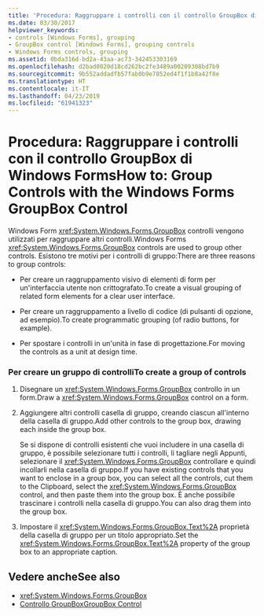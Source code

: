 ```yaml
---
title: 'Procedura: Raggruppare i controlli con il controllo GroupBox di Windows Forms'
ms.date: 03/30/2017
helpviewer_keywords:
- controls [Windows Forms], grouping
- GroupBox control [Windows Forms], grouping controls
- Windows Forms controls, grouping
ms.assetid: 0bda316d-bd2a-43aa-ac73-342453303169
ms.openlocfilehash: d2bad0020d18cd262bc2fe3489a00209308bd7b9
ms.sourcegitcommit: 9b552addadfb57fab0b9e7852ed4f1f1b8a42f8e
ms.translationtype: HT
ms.contentlocale: it-IT
ms.lasthandoff: 04/23/2019
ms.locfileid: "61941323"
---
```

# <a name="how-to-group-controls-with-the-windows-forms-groupbox-control"></a><span data-ttu-id="4764f-102">Procedura: Raggruppare i controlli con il controllo GroupBox di Windows Forms</span><span class="sxs-lookup"><span data-stu-id="4764f-102">How to: Group Controls with the Windows Forms GroupBox Control</span></span>
<span data-ttu-id="4764f-103">Windows Form <xref:System.Windows.Forms.GroupBox> controlli vengono utilizzati per raggruppare altri controlli.</span><span class="sxs-lookup"><span data-stu-id="4764f-103">Windows Forms <xref:System.Windows.Forms.GroupBox> controls are used to group other controls.</span></span> <span data-ttu-id="4764f-104">Esistono tre motivi per i controlli di gruppo:</span><span class="sxs-lookup"><span data-stu-id="4764f-104">There are three reasons to group controls:</span></span>  
  
- <span data-ttu-id="4764f-105">Per creare un raggruppamento visivo di elementi di form per un'interfaccia utente non crittografato.</span><span class="sxs-lookup"><span data-stu-id="4764f-105">To create a visual grouping of related form elements for a clear user interface.</span></span>  
  
- <span data-ttu-id="4764f-106">Per creare un raggruppamento a livello di codice (di pulsanti di opzione, ad esempio).</span><span class="sxs-lookup"><span data-stu-id="4764f-106">To create programmatic grouping (of radio buttons, for example).</span></span>  
  
- <span data-ttu-id="4764f-107">Per spostare i controlli in un'unità in fase di progettazione.</span><span class="sxs-lookup"><span data-stu-id="4764f-107">For moving the controls as a unit at design time.</span></span>  
  
### <a name="to-create-a-group-of-controls"></a><span data-ttu-id="4764f-108">Per creare un gruppo di controlli</span><span class="sxs-lookup"><span data-stu-id="4764f-108">To create a group of controls</span></span>  
  
1. <span data-ttu-id="4764f-109">Disegnare un <xref:System.Windows.Forms.GroupBox> controllo in un form.</span><span class="sxs-lookup"><span data-stu-id="4764f-109">Draw a <xref:System.Windows.Forms.GroupBox> control on a form.</span></span>  
  
2. <span data-ttu-id="4764f-110">Aggiungere altri controlli casella di gruppo, creando ciascun all'interno della casella di gruppo.</span><span class="sxs-lookup"><span data-stu-id="4764f-110">Add other controls to the group box, drawing each inside the group box.</span></span>  
  
     <span data-ttu-id="4764f-111">Se si dispone di controlli esistenti che vuoi includere in una casella di gruppo, è possibile selezionare tutti i controlli, li tagliare negli Appunti, selezionare il <xref:System.Windows.Forms.GroupBox> controllare e quindi incollarli nella casella di gruppo.</span><span class="sxs-lookup"><span data-stu-id="4764f-111">If you have existing controls that you want to enclose in a group box, you can select all the controls, cut them to the Clipboard, select the <xref:System.Windows.Forms.GroupBox> control, and then paste them into the group box.</span></span> <span data-ttu-id="4764f-112">È anche possibile trascinare i controlli nella casella di gruppo.</span><span class="sxs-lookup"><span data-stu-id="4764f-112">You can also drag them into the group box.</span></span>  
  
3. <span data-ttu-id="4764f-113">Impostare il <xref:System.Windows.Forms.GroupBox.Text%2A> proprietà della casella di gruppo per un titolo appropriato.</span><span class="sxs-lookup"><span data-stu-id="4764f-113">Set the <xref:System.Windows.Forms.GroupBox.Text%2A> property of the group box to an appropriate caption.</span></span>  
  
## <a name="see-also"></a><span data-ttu-id="4764f-114">Vedere anche</span><span class="sxs-lookup"><span data-stu-id="4764f-114">See also</span></span>

- <xref:System.Windows.Forms.GroupBox>
- [<span data-ttu-id="4764f-115">Controllo GroupBox</span><span class="sxs-lookup"><span data-stu-id="4764f-115">GroupBox Control</span></span>](groupbox-control-windows-forms.md)

